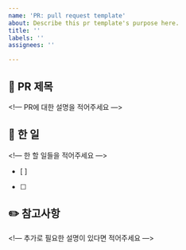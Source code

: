 ```yaml
---
name: 'PR: pull request template'
about: Describe this pr template's purpose here.
title: ''
labels: ''
assignees: ''

---
```


## 📌 PR 제목
<!— PR에 대한 설명을 적어주세요 —>

## 📝 한 일
<!— 한 할 일들을 적어주세요 —>
- [ ]
- [ ]

## ✏️ 참고사항
<!— 추가로 필요한 설명이 있다면 적어주세요 —>

